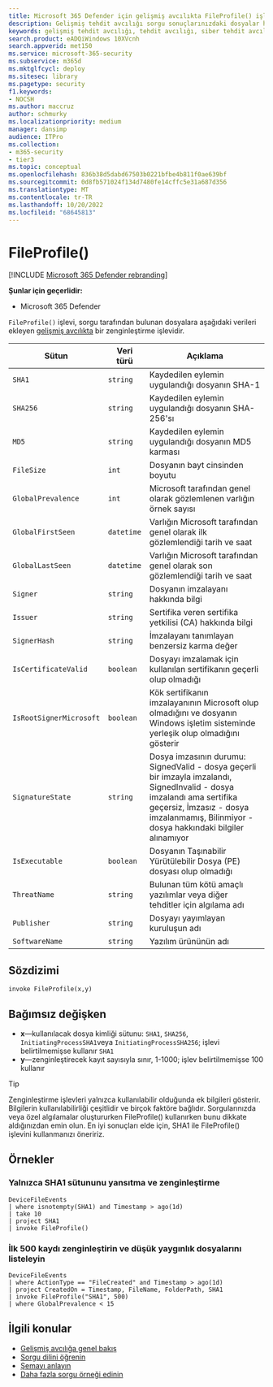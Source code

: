 ```yaml
---
title: Microsoft 365 Defender için gelişmiş avcılıkta FileProfile() işlevi
description: Gelişmiş tehdit avcılığı sorgu sonuçlarınızdaki dosyalar hakkındaki bilgileri zenginleştirmek için FileProfile() kullanmayı öğrenin
keywords: gelişmiş tehdit avcılığı, tehdit avcılığı, siber tehdit avcılığı, Microsoft 365 Defender, microsoft 365, m365, arama, sorgu, telemetri, şema başvurusu, kusto, FileProfile, dosya profili, işlev, zenginleştirme
search.product: eADQiWindows 10XVcnh
search.appverid: met150
ms.service: microsoft-365-security
ms.subservice: m365d
ms.mktglfcycl: deploy
ms.sitesec: library
ms.pagetype: security
f1.keywords:
- NOCSH
ms.author: maccruz
author: schmurky
ms.localizationpriority: medium
manager: dansimp
audience: ITPro
ms.collection:
- m365-security
- tier3
ms.topic: conceptual
ms.openlocfilehash: 836b38d5dabd67503b0221bfbe4b811f0ae639bf
ms.sourcegitcommit: 0d8fb571024f134d7480fe14cffc5e31a687d356
ms.translationtype: MT
ms.contentlocale: tr-TR
ms.lasthandoff: 10/20/2022
ms.locfileid: "68645813"
---
```

# <a name="fileprofile"></a>FileProfile()

[!INCLUDE [Microsoft 365 Defender rebranding](../includes/microsoft-defender.md)]


**Şunlar için geçerlidir:**
- Microsoft 365 Defender

`FileProfile()` işlevi, sorgu tarafından bulunan dosyalara aşağıdaki verileri ekleyen [gelişmiş avcılıkta](advanced-hunting-overview.md) bir zenginleştirme işlevidir.

| Sütun | Veri türü | Açıklama |
|------------|---------------|-------------|
| `SHA1` | `string` | Kaydedilen eylemin uygulandığı dosyanın SHA-1 |
| `SHA256` | `string` | Kaydedilen eylemin uygulandığı dosyanın SHA-256'sı |
| `MD5` | `string` | Kaydedilen eylemin uygulandığı dosyanın MD5 karması |
| `FileSize` | `int` | Dosyanın bayt cinsinden boyutu |
| `GlobalPrevalence` | `int` | Microsoft tarafından genel olarak gözlemlenen varlığın örnek sayısı |
| `GlobalFirstSeen` | `datetime` | Varlığın Microsoft tarafından genel olarak ilk gözlemlendiği tarih ve saat |
| `GlobalLastSeen` | `datetime` | Varlığın Microsoft tarafından genel olarak son gözlemlendiği tarih ve saat |
| `Signer` | `string` | Dosyanın imzalayanı hakkında bilgi |
| `Issuer` | `string` | Sertifika veren sertifika yetkilisi (CA) hakkında bilgi |
| `SignerHash` | `string` | İmzalayanı tanımlayan benzersiz karma değer |
| `IsCertificateValid` | `boolean` | Dosyayı imzalamak için kullanılan sertifikanın geçerli olup olmadığı |
| `IsRootSignerMicrosoft` | `boolean` | Kök sertifikanın imzalayanının Microsoft olup olmadığını ve dosyanın Windows işletim sisteminde yerleşik olup olmadığını gösterir |
| `SignatureState` | `string` | Dosya imzasının durumu: SignedValid - dosya geçerli bir imzayla imzalandı, SignedInvalid - dosya imzalandı ama sertifika geçersiz, İmzasız - dosya imzalanmamış, Bilinmiyor - dosya hakkındaki bilgiler alınamıyor
| `IsExecutable` | `boolean` | Dosyanın Taşınabilir Yürütülebilir Dosya (PE) dosyası olup olmadığı |
| `ThreatName` | `string` | Bulunan tüm kötü amaçlı yazılımlar veya diğer tehditler için algılama adı |
| `Publisher` | `string` | Dosyayı yayımlayan kuruluşun adı |
| `SoftwareName` | `string` | Yazılım ürününün adı |

## <a name="syntax"></a>Sözdizimi

```kusto
invoke FileProfile(x,y)
```

## <a name="arguments"></a>Bağımsız değişken

- **x**—kullanılacak dosya kimliği sütunu: `SHA1`, `SHA256`, `InitiatingProcessSHA1`veya `InitiatingProcessSHA256`; işlevi belirtilmemişse kullanır `SHA1`
- **y**—zenginleştirecek kayıt sayısıyla sınır, 1-1000; işlev belirtilmemişse 100 kullanır


>[!TIP]
> Zenginleştirme işlevleri yalnızca kullanılabilir olduğunda ek bilgileri gösterir. Bilgilerin kullanılabilirliği çeşitlidir ve birçok faktöre bağlıdır. Sorgularınızda veya özel algılamalar oluştururken FileProfile() kullanırken bunu dikkate aldığınızdan emin olun. En iyi sonuçları elde için, SHA1 ile FileProfile() işlevini kullanmanızı öneririz.

## <a name="examples"></a>Örnekler

### <a name="project-only-the-sha1-column-and-enrich-it"></a>Yalnızca SHA1 sütununu yansıtma ve zenginleştirme

```kusto
DeviceFileEvents
| where isnotempty(SHA1) and Timestamp > ago(1d)
| take 10
| project SHA1
| invoke FileProfile()
```

### <a name="enrich-the-first-500-records-and-list-low-prevalence-files"></a>İlk 500 kaydı zenginleştirin ve düşük yaygınlık dosyalarını listeleyin

```kusto
DeviceFileEvents
| where ActionType == "FileCreated" and Timestamp > ago(1d)
| project CreatedOn = Timestamp, FileName, FolderPath, SHA1
| invoke FileProfile("SHA1", 500) 
| where GlobalPrevalence < 15
```

## <a name="related-topics"></a>İlgili konular
- [Gelişmiş avcılığa genel bakış](advanced-hunting-overview.md)
- [Sorgu dilini öğrenin](advanced-hunting-query-language.md)
- [Şemayı anlayın](advanced-hunting-schema-tables.md)
- [Daha fazla sorgu örneği edinin](advanced-hunting-shared-queries.md)
